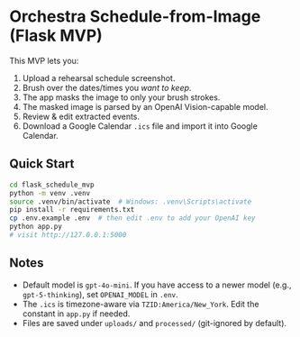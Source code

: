 # Orchestra Schedule-from-Image (Flask MVP)

This MVP lets you:
1) Upload a rehearsal schedule screenshot.
2) Brush over the dates/times you *want to keep*.
3) The app masks the image to only your brush strokes.
4) The masked image is parsed by an OpenAI Vision-capable model.
5) Review & edit extracted events.
6) Download a Google Calendar `.ics` file and import it into Google Calendar.

## Quick Start

```bash
cd flask_schedule_mvp
python -m venv .venv
source .venv/bin/activate  # Windows: .venv\Scripts\activate
pip install -r requirements.txt
cp .env.example .env  # then edit .env to add your OpenAI key
python app.py
# visit http://127.0.0.1:5000
```

## Notes

- Default model is `gpt-4o-mini`. If you have access to a newer model (e.g., `gpt-5-thinking`), set `OPENAI_MODEL` in `.env`.
- The `.ics` is timezone-aware via `TZID:America/New_York`. Edit the constant in `app.py` if needed.
- Files are saved under `uploads/` and `processed/` (git-ignored by default).
